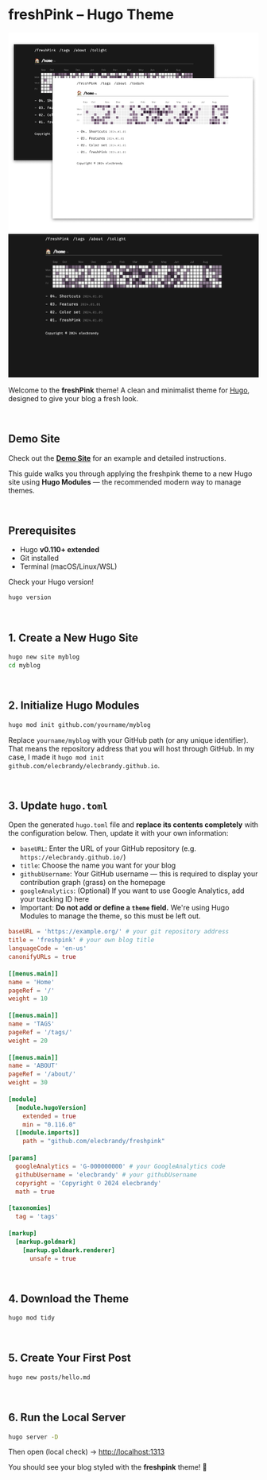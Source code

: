 # freshPink – Hugo Theme

<img src="https://raw.githubusercontent.com/elecbrandy/freshpink/main/images/tn.png" width="600">
<img src="https://raw.githubusercontent.com/elecbrandy/freshpink/main/images/screenshot.png" width="600">

Welcome to the **freshPink** theme! A clean and minimalist theme for [Hugo](https://gohugo.io/), designed to give your blog a fresh look.

<br>

## Demo Site

Check out the [**Demo Site**](https://elecbrandy.github.io/freshpink/) for an example and detailed instructions.  

This guide walks you through applying the freshpink theme to a new Hugo site using **Hugo Modules** — the recommended modern way to manage themes.

<br>

## Prerequisites

- Hugo **v0.110+ extended**  
- Git installed  
- Terminal (macOS/Linux/WSL)  

Check your Hugo version!

```bash
hugo version
```

<br>

## 1. Create a New Hugo Site

```bash
hugo new site myblog
cd myblog
```

<br>

## 2. Initialize Hugo Modules

```bash
hugo mod init github.com/yourname/myblog
```

Replace `yourname/myblog` with your GitHub path (or any unique identifier).
That means the repository address that you will host through GitHub. In my case, I made it `hugo mod init github.com/elecbrandy/elecbrandy.github.io`.

<br>

## 3. Update `hugo.toml`

Open the generated `hugo.toml` file and **replace its contents completely** with the configuration below. Then, update it with your own information:

* `baseURL`: Enter the URL of your GitHub repository (e.g. `https://elecbrandy.github.io/`)
* `title`: Choose the name you want for your blog
* `githubUsername`: Your GitHub username — this is required to display your contribution graph (grass) on the homepage
* `googleAnalytics`: (Optional) If you want to use Google Analytics, add your tracking ID here
* Important: **Do not add or define a `theme` field.** We're using Hugo Modules to manage the theme, so this must be left out.

``` toml
baseURL = 'https://example.org/' # your git repository address
title = 'freshpink' # your own blog title
languageCode = 'en-us'
canonifyURLs = true

[[menus.main]]
name = 'Home'
pageRef = '/'
weight = 10

[[menus.main]]
name = 'TAGS'
pageRef = '/tags/'
weight = 20

[[menus.main]]
name = 'ABOUT'
pageRef = '/about/'
weight = 30

[module]
  [module.hugoVersion]
    extended = true
    min = "0.116.0"
  [[module.imports]]
    path = "github.com/elecbrandy/freshpink"

[params]
  googleAnalytics = 'G-000000000' # your GoogleAnalytics code
  githubUsername = 'elecbrandy' # your githubUsername
  copyright = 'Copyright © 2024 elecbrandy'
  math = true

[taxonomies]
  tag = 'tags'

[markup]
  [markup.goldmark]
    [markup.goldmark.renderer]
      unsafe = true
```

<br>

## 4. Download the Theme

```bash
hugo mod tidy
```

<br>

## 5. Create Your First Post

```bash
hugo new posts/hello.md
```
<br>

## 6. Run the Local Server

```bash
hugo server -D
```

Then open (local check) -> [http://localhost:1313](http://localhost:1313)

You should see your blog styled with the **freshpink** theme! 🎉
